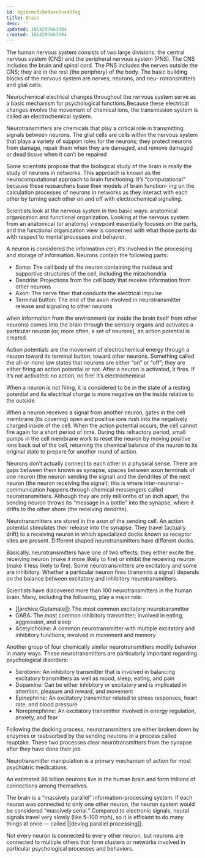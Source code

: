 ```yaml
---
id: 8gimxmc6c0e0axe5ux49fog
title: Brain
desc: ''
updated: 1654297663304
created: 1654297663304
---
```


The human nervous system consists of two large divisions: the central nervous system (CNS) and the peripheral nervous system (PNS). The CNS includes the brain and spinal cord. The PNS includes the nerves outside the CNS; they are in the rest (the periphery) of the body. The basic building blocks of the nervous system are nerves, neurons, and neu- rotransmitters and glial cells.

Neurochemical electrical changes throughout the nervous system serve as a basic mechanism for psychological functions.Because these electrical changes involve the movement of chemical ions, the transmission system is called an electrochemical system.

Neurotransmitters are chemicals that play a critical role in transmitting signals between neurons. The glial cells are cells within the nervous system that plays a variety of support roles for the neurons; they protect neurons from damage, repair them when they are damaged, and remove damaged or dead tissue when it can’t be repaired

Some scientists propose that the biological study of the brain is really the study of neurons in networks. This approach is known as the neurocomputational approach to brain functioning. It’s “computational” because these researchers base their models of brain function- ing on the calculation processes of neurons in networks as they interact with each other by turning each other on and off with electrochemical signaling.

Scientists look at the nervous system in two basic ways: anatomical organization and functional organization. Looking at the nervous system from an anatomical (or anatomy) viewpoint essentially focuses on the parts, and the functional organization view is concerned with what those parts do with respect to mental processes and behavior.

A neuron is considered the information cell; it’s involved in the processing and storage of information. Neurons contain the following parts:

- Soma: The cell body of the neuron containing the nucleus and supportive structures of the cell, including the mitochondria
- Dendrite: Projections from the cell body that receive information from other neurons
- Axon: The nerve fiber that conducts the electrical impulse
- Terminal button: The end of the axon involved in neurotransmitter release and signaling to other neurons

when information from the environment (or inside the brain itself from other neurons) comes into the brain through the sensory organs and activates a particular neuron (or, more often, a set of neurons), an action potential is created.

Action potentials are the movement of electrochemical energy through a neuron toward its terminal button, toward other neurons. Something called the all-or-none law states that neurons are either “on” or “off”; they are either firing an action potential or not. After a neuron is activated, it fires. If it’s not activated: no action, no fire! It’s electrochemical.

When a neuron is not firing, it is considered to be in the state of a resting potential and its electrical charge is more negative on the inside relative to the outside.

When a neuron receives a signal from another neuron, gates in the cell membrane (its covering) open and positive ions rush into the negatively charged inside of the cell. When the action potential occurs, the cell cannot fire again for a short period of time. During this refractory period, small pumps in the cell membrane work to reset the neuron by moving positive ions back out of the cell, returning the chemical balance of the neuron to its original state to prepare for another round of action.

Neurons don’t actually connect to each other in a physical sense. There are gaps between them known as synapse, spaces between axon terminals of one neuron (the neuron sending the signal) and the dendrites of the next neuron (the neuron receiving the signal); this is where inter-neuronal ­communication happens through chemical messengers called neurotransmitters. Although they are only millionths of an inch apart, the sending neuron throws its “message in a bottle” into the synapse, where it drifts to the other shore (the receiving dendrite).

Neurotransmitters are stored in the axon of the sending cell. An action potential stimulates their release into the synapse. They travel (actually drift) to a receiving neuron in which specialized docks known as receptor sites are present. Different shaped neurotransmitters have different docks.

Basically, neurotransmitters have one of two effects; they either excite the receiving neuron (make it more likely to fire) or inhibit the receiving neuron (make it less likely to fire). Some neurotransmitters are excitatory and some are inhibitory. Whether a particular neuron fires (transmits a signal) depends on the balance between excitatory and inhibitory neurotransmitters.

Scientists have discovered more than 100 neurotransmitters in the human brain.
Many, including the following, play a major role:

- [[archive.Glutamate]]: The most common excitatory neurotransmitter
- GABA: The most common inhibitory transmitter; involved in eating, aggression, and sleep
- Acetylcholine: A common neurotransmitter with multiple excitatory and inhibitory functions; involved in movement and memory

Another group of four chemically similar neurotransmitters modify behavior in many ways. These neurotransmitters are particularly important regarding psychological disorders:

- Serotonin: An inhibitory transmitter that is involved in balancing excitatory transmitters as well as mood, sleep, eating, and pain
- Dopamine: Can be either inhibitory or excitatory and is implicated in attention, pleasure and reward, and movement
- Epinephrine: An excitatory transmitter related to stress responses, heart rate,
  and blood pressure
- Norepinephrine: An excitatory transmitter involved in energy regulation, anxiety, and fear

Following the docking process, neurotransmitters are either broken down by enzymes or reabsorbed by the sending neurons in a process called reuptake. These two processes clear neurotransmitters from the synapse after they have done their job

Neurotransmitter manipulation is a primary mechanism of action for most psychiatric medications.

An estimated 86 billion neurons live in the human brain and form trillions of connections among themselves.

The brain is a “massively parallel” information-processing system. If each neuron was connected to only one other neuron, the neuron system would be considered “massively serial.” Compared to electronic signals, neural signals travel very slowly (like 5–100 mph), so it is efficient to do many things at once — called [[devlog.parallel processing]].

Not every neuron is connected to every other neuron, but neurons are connected to multiple others that form clusters or networks involved in particular psychological processes and behaviors.
